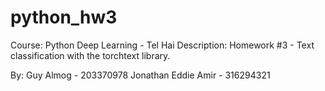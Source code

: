 # python_hw3
Course: Python Deep Learning - Tel Hai
Description: Homework #3 - Text classification with the torchtext library.

By:
Guy Almog - 203370978
Jonathan Eddie Amir - 316294321
